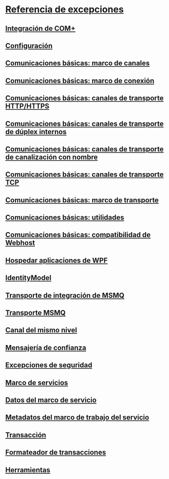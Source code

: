 # [Referencia de excepciones](index.md)
## [Integración de COM+](com-integration.md)
## [Configuración](configuration.md)
## [Comunicaciones básicas: marco de canales](core-communications-channel-framework.md)
## [Comunicaciones básicas: marco de conexión](core-communications-connection-framework.md)
## [Comunicaciones básicas: canales de transporte HTTP/HTTPS](core-communications-http-https-transport-channels.md)
## [Comunicaciones básicas: canales de transporte de dúplex internos](core-communications-internal-duplex-transport-channels.md)
## [Comunicaciones básicas: canales de transporte de canalización con nombre](core-communications-named-pipe-transport-channels.md)
## [Comunicaciones básicas: canales de transporte TCP](core-communications-tcp-transport-channels.md)
## [Comunicaciones básicas: marco de transporte](core-communications-transport-framework.md)
## [Comunicaciones básicas: utilidades](core-communications-utilities.md)
## [Comunicaciones básicas: compatibilidad de Webhost](core-communications-webhost-support.md)
## [Hospedar aplicaciones de WPF](hosting-exceptions.md)
## [IdentityModel](identitymodel-exceptions.md)
## [Transporte de integración de MSMQ](msmq-integration-transport.md)
## [Transporte MSMQ](msmq-transport.md)
## [Canal del mismo nivel](peer-channel.md)
## [Mensajería de confianza](reliable-messaging.md)
## [Excepciones de seguridad](security-exceptions.md)
## [Marco de servicios](service-framework.md)
## [Datos del marco de servicio](service-framework-data.md)
## [Metadatos del marco de trabajo del servicio](service-framework-metadata.md)
## [Transacción](transaction-exceptions.md)
## [Formateador de transacciones](transaction-formatter.md)
## [Herramientas](tools.md)
